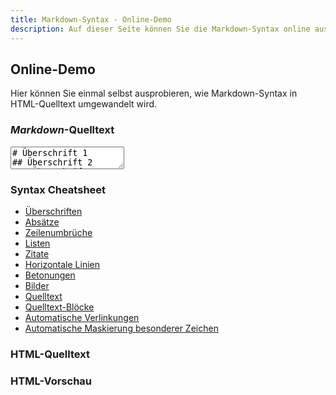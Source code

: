 ```yaml
---
title: Markdown-Syntax - Online-Demo
description: Auf dieser Seite können Sie die Markdown-Syntax online ausprobieren
---
```


## Online-Demo

Hier können Sie einmal selbst ausprobieren, wie Markdown-Syntax in HTML-Quelltext umgewandelt wird.

<div class="row">
	<div class="col-xxs-12 col-xs-12 col-s-9 col-m-9 col-l-9">
<h3><em>Markdown</em>-Quelltext</h3>

<form>
  <textarea id="online-demo-input" onchange="onlineDemoConvert(this.value)" oninput="onlineDemoConvert(this.value)">
# Überschrift 1
## Überschrift 2
### Überschrift 3

Ein Absatz.

[Ein Link](http://markdown-syntax.de)

* eine Liste
* eine Liste
* eine Liste
  </textarea>
</form>
	</div>
	<div class="col-xxs-12 col-xs-12 col-s-3 col-m-3 col-l-3" id="online-demo-cheatsheet">
<h3>Syntax Cheatsheet</h3>

<ul class="no-bullets">
<li><a href="http://markdown-syntax.de/Syntax/Ueberschriften/?Modal" data-modal-title="Überschriften">Überschriften</a></li>
<li><a href="http://markdown-syntax.de/Syntax/Absaetze/?Modal" data-modal-title="Absätze">Absätze</a></li>
<li><a href="http://markdown-syntax.de/Syntax/Zeilenumbrueche/?Modal" data-modal-title="Zeilenumbrüche">Zeilenumbrüche</a></li>
<li><a href="http://markdown-syntax.de/Syntax/Listen/?Modal" data-modal-title="Listen">Listen</a></li>
<li><a href="http://markdown-syntax.de/Syntax/Zitate/?Modal" data-modal-title="Zitate">Zitate</a></li>
<li><a href="http://markdown-syntax.de/Syntax/Horizontale-Linien/?Modal" data-modal-title="Horizontale Linien">Horizontale Linien</a></li>
<li><a href="http://markdown-syntax.de/Syntax/Betonungen/?Modal" data-modal-title="Betonungen">Betonungen</a></li>
<li><a href="http://markdown-syntax.de/Syntax/Bilder/?Modal" data-modal-title="Bilder">Bilder</a></li>
<li><a href="http://markdown-syntax.de/Syntax/Quelltext/?Modal" data-modal-title="Quelltext">Quelltext</a></li>
<li><a href="http://markdown-syntax.de/Syntax/Quelltext-Bloecke/?Modal" data-modal-title="Quelltext-Blöcke">Quelltext-Blöcke</a></li>
<li><a href="http://markdown-syntax.de/Syntax/Automatische-Verlinkungen/?Modal" data-modal-title="Automatische Verlinkungen">Automatische Verlinkungen</a></li>
<li><a href="http://markdown-syntax.de/Syntax/Automatische-Maskierung-besonderer-Zeichen/?Modal" data-modal-title="Automatische Maskierung besonderer Zeichen">Automatische Maskierung besonderer Zeichen</a></li>
</ul>
	</div>
</div>

<h3>HTML-Quelltext</h3>
<div id="online-demo-html-code"></div>

<h3>HTML-Vorschau</h3>
<div id="online-demo-output"></div>

<script type="text/javascript">onlineDemoConvert(document.getElementById('online-demo-input').value);</script>
